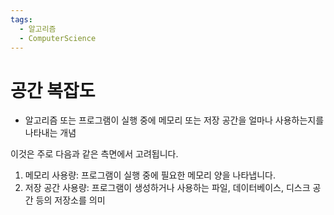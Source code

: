 ```yaml
---
tags:
  - 알고리즘
  - ComputerScience
---
```

# 공간 복잡도

- 알고리즘 또는 프로그램이 실행 중에 메모리 또는 저장 공간을 얼마나 사용하는지를 나타내는 개념


이것은 주로 다음과 같은 측면에서 고려됩니다.

1. 메모리 사용량: 프로그램이 실행 중에 필요한 메모리 양을 나타냅니다.
2. 저장 공간 사용량: 프로그램이 생성하거나 사용하는 파일, 데이터베이스, 디스크 공간 등의 저장소를 의미